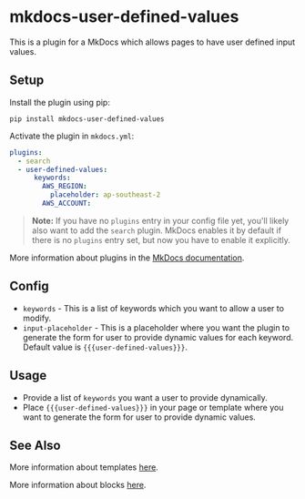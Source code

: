 # mkdocs-user-defined-values

This is a plugin for a MkDocs which allows pages to have user defined input values.

## Setup

Install the plugin using pip:

`pip install mkdocs-user-defined-values`

Activate the plugin in `mkdocs.yml`:

```yaml
plugins:
  - search
  - user-defined-values:
      keywords:
        AWS_REGION:
          placeholder: ap-southeast-2
        AWS_ACCOUNT:
```

> **Note:** If you have no `plugins` entry in your config file yet, you'll likely also want to add the `search` plugin. MkDocs enables it by default if there is no `plugins` entry set, but now you have to enable it explicitly.

More information about plugins in the [MkDocs documentation][mkdocs-plugins].

## Config

* `keywords` - This is a list of keywords which you want to allow a user to modify.
* `input-placeholder` - This is a placeholder where you want the plugin to generate the form for user to provide dynamic values for each keyword. Default value is `{{{user-defined-values}}}`.

## Usage

* Provide a list of `keywords` you want a user to provide dynamically.
* Place `{{{user-defined-values}}}` in your page or template where you want to generate the form for user to provide dynamic values.

## See Also

More information about templates [here][mkdocs-template].

More information about blocks [here][mkdocs-block].

[mkdocs-plugins]: http://www.mkdocs.org/user-guide/plugins/
[mkdocs-template]: https://www.mkdocs.org/user-guide/custom-themes/#template-variables
[mkdocs-block]: https://www.mkdocs.org/user-guide/styling-your-docs/#overriding-template-blocks